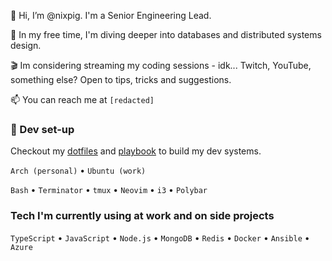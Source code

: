 👋 Hi, I’m @nixpig. I'm a Senior Engineering Lead. 

🌱 In my free time, I'm diving deeper into databases and distributed systems design.

🎬 Im considering streaming my coding sessions - idk... Twitch, YouTube, something else? Open to tips, tricks and suggestions.

📫 You can reach me at `[redacted]`

### 🐧 Dev set-up

Checkout my [dotfiles](https://github.com/nixpig/dotfiles) and [playbook](https://github.com/nixpig/playbook) to build my dev systems.

`Arch (personal)` • `Ubuntu (work)`

`Bash` • `Terminator` • `tmux` • `Neovim` • `i3` • `Polybar`

### Tech I'm currently using at work and on side projects

`TypeScript` • `JavaScript` • `Node.js` • `MongoDB` • `Redis` • `Docker` • `Ansible` • `Azure`

<!---
nixpig/nixpig is a ✨ special ✨ repository because its `README.md` (this file) appears on your GitHub profile.
You can click the Preview link to take a look at your changes.
--->
